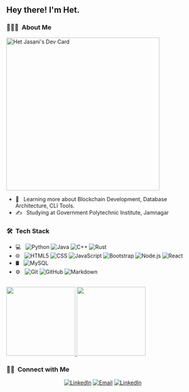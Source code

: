 

<h2> Hey there! I'm Het.</h2>

<h3> 👨🏻‍💻 &nbsp;About Me </h3>

<a href="https://app.daily.dev/hetuuuski"><img src="https://api.daily.dev/devcards/cad288b3d36d4161b1ab3b3f2fbc694c.png?r=a91" width="400" alt="Het Jasani's Dev Card"/></a>

- 🌱 &nbsp; Learning more about Blockchain Development, Database Architecture, CLI Tools. 
 - ✍️ &nbsp; Studying at Government Polytechnic Institute, Jamnagar 

<h3> 🛠 &nbsp;Tech Stack</h3>

- 💻 &nbsp;
  ![Python](https://img.shields.io/badge/-Python-333333?style=flat&logo=python)
  ![Java](https://img.shields.io/badge/-Java-333333?style=flat&logo=java&logoColor=007396)
  ![C++](https://img.shields.io/badge/-C++-333333?style=flat&logo=C%2B%2B&logoColor=00599C)
  ![Rust](https://img.shields.io/badge/-Rust-333333?style=flat&logo=Rust&logoColor=276DC3)
- 🌐 &nbsp;
  ![HTML5](https://img.shields.io/badge/-HTML5-333333?style=flat&logo=HTML5)
  ![CSS](https://img.shields.io/badge/-CSS-333333?style=flat&logo=CSS3&logoColor=1572B6)
  ![JavaScript](https://img.shields.io/badge/-JavaScript-333333?style=flat&logo=javascript)
  ![Bootstrap](https://img.shields.io/badge/-Bootstrap-333333?style=flat&logo=bootstrap&logoColor=563D7C)
  ![Node.js](https://img.shields.io/badge/-Node.js-333333?style=flat&logo=node.js)
  ![React](https://img.shields.io/badge/-React-333333?style=flat&logo=react)
- 🛢 &nbsp;
  ![MySQL](https://img.shields.io/badge/-MySQL-333333?style=flat&logo=mysql)
- ⚙️ &nbsp;
  ![Git](https://img.shields.io/badge/-Git-333333?style=flat&logo=git)
  ![GitHub](https://img.shields.io/badge/-GitHub-333333?style=flat&logo=github)
  ![Markdown](https://img.shields.io/badge/-Markdown-333333?style=flat&logo=markdown)
<br/>

<a href="https://github.com/AVS1508">
  <img height="180em" src="https://github-readme-stats.vercel.app/api?username=Hetosk1&theme=buefy&show_icons=true" />
  <img height="180em" src="https://github-readme-stats.vercel.app/api/top-langs/?username=Hetosk1&theme=buefy&layout=compact" />
</a>

<br/>

<h3> 🤝🏻 &nbsp;Connect with Me </h3>

<p align="center">
<a h
<a href="https://www.linkedin.com/in/het-jasani-3b16b6254/"><img alt="LinkedIn" src="https://img.shields.io/badge/%20-LinkedIn%20-bluee"></a>
<a href="mailto:hetekta2709@gmail.com"><img alt="Email" src="https://img.shields.io/badge/%20-Gmail%20-blue"></a>
<a href="https://twitter.com/yoooooHetosk1"><img alt="LinkedIn" src="https://img.shields.io/badge/%20-Twitter%20-blue"></a>
</p>
